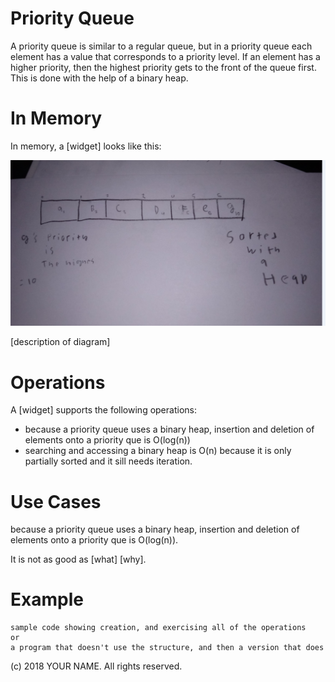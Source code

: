 # Priority Queue

 A priority queue is similar to a regular queue, but in a priority queue each element has a value that corresponds to a priority level. If an element has a higher priority, then the highest priority gets to the front of the queue first. This is done with the help of a binary heap. 

# In Memory

In memory, a \[widget\] looks like this:

![](pics/prQ.png)

\[description of diagram\]

# Operations

A \[widget\] supports the following operations:

* because a priority queue uses a binary heap, insertion and deletion of elements onto a priority que is O(log(n))
* searching and accessing a binary heap is O(n) because it is only partially sorted and it sill needs iteration.  

# Use Cases

 because a priority queue uses a binary heap, insertion and deletion of elements onto a priority que is O(log(n)).

It is not as good as \[what] \[why\].

# Example

```
sample code showing creation, and exercising all of the operations
or
a program that doesn't use the structure, and then a version that does
```

(c) 2018 YOUR NAME. All rights reserved.

